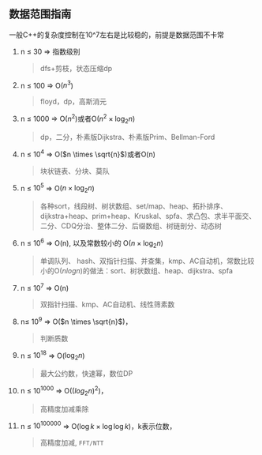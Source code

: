 ## 数据范围指南

一般C++的复杂度控制在10^7左右是比较稳的，前提是数据范围不卡常

1. n ≤ 30 => 指数级别
    > dfs+剪枝，状态压缩dp
2. n ≤ 100 => O($n^3$)
    > floyd，dp，高斯消元
3. n ≤ 1000 => O($n^2$)或者O($n^2 \times \log_{2}{n}$)
    > dp，二分，朴素版Dijkstra、朴素版Prim、Bellman-Ford
4. n ≤ $10^4$ => O($n \times \sqrt{n}$)或者O(n)
    > 块状链表、分块、莫队
5. n ≤ $10^5$ => O($n \times \log_{2}{n}$)
    > 各种sort，线段树、树状数组、set/map、heap、拓扑排序、dijkstra+heap、prim+heap、Kruskal、spfa、求凸包、求半平面交、二分、CDQ分治、整体二分、后缀数组、树链剖分、动态树
6. n ≤ $10^6$ => O(n), 以及常数较小的 O($n \times \log_{2}{n}$)
    > 单调队列、 hash、双指针扫描、并查集，kmp、AC自动机，常数比较小的O($nlogn$)的做法：sort、树状数组、heap、dijkstra、spfa
7. n ≤ $10^7$ => O(n)
    > 双指针扫描、kmp、AC自动机、线性筛素数
8. n≤ $10^9$ => O($n \times \sqrt{n}$)，
    > 判断质数
9. n ≤ $10^{18}$ => O($\log_{2}{n}$)
    > 最大公约数，快速幂，数位DP
10. n ≤ $10^{1000}$ => O($(log_{2}{n})^2$)，
    > 高精度加减乘除
11. n ≤ $10^{100000}$ => O($\log{k} \times \log{\log{k}}$)，k表示位数，
    > 高精度加减, `FFT/NTT`
